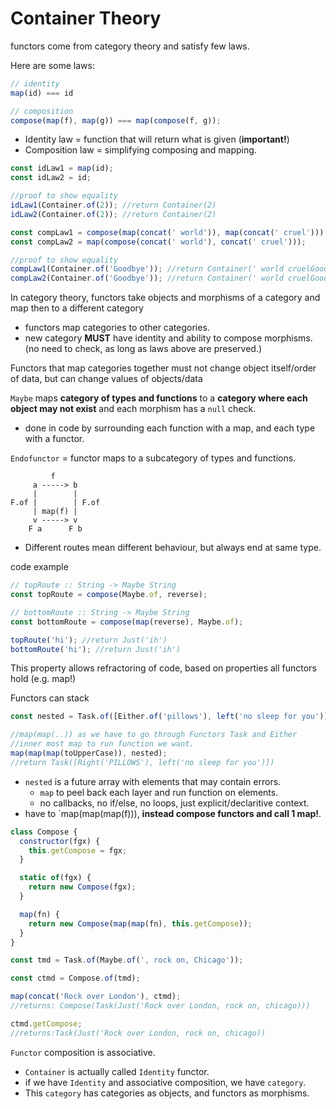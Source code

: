 # Container Theory

functors come from category theory and satisfy few laws.

Here are some laws:

```js
// identity
map(id) === id

// composition
compose(map(f), map(g)) === map(compose(f, g));
```

- Identity law = function that will return what is given (**important!**)
- Composition law = simplifying composing and mapping.

```js
const idLaw1 = map(id);
const idLaw2 = id;

//proof to show equality
idLaw1(Container.of(2)); //return Container(2)
idLaw2(Container.of(2)); //return Container(2)

const compLaw1 = compose(map(concat(' world')), map(concat(' cruel')));
const compLaw2 = map(compose(concat(' world'), concat(' cruel')));

//proof to show equality
compLaw1(Container.of('Goodbye')); //return Container(' world cruelGoodbye')
compLaw2(Container.of('Goodbye')); //return Container(' world cruelGoodbye')
```

In category theory, functors take objects and morphisms of a category and map then to a different category
  - functors map categories to other categories.
  - new category **MUST** have identity and ability to compose morphisms. (no need to check, as long as laws above are preserved.)

Functors that map categories together must not change object itself/order of data, but can change values of objects/data

`Maybe` maps **category of types and functions** to a **category where each object may not exist** and each morphism has a `null` check.
  - done in code by surrounding each function with a map, and each type with a functor.

`Endofunctor` = functor maps to a subcategory of types and functions.

```
         f
     a -----> b
     |        |
F.of |        | F.of
     | map(f) | 
     v -----> v
    F a      F b
```
- Different routes mean different behaviour, but always end at same type.

code example

```js
// topRoute :: String -> Maybe String
const topRoute = compose(Maybe.of, reverse);

// bottomRoute :: String -> Maybe String
const bottomRoute = compose(map(reverse), Maybe.of);

topRoute('hi'); //return Just('ih')
bottomRoute('hi'); //return Just('ih')
```

This property allows refractoring of code, based on properties all functors hold (e.g. map!)

Functors can stack
```js
const nested = Task.of([Either.of('pillows'), left('no sleep for you')]);

//map(map(..)) as we have to go through Functors Task and Either
//inner most map to run function we want.
map(map(map(toUpperCase)), nested);
//return Task([Right('PILLOWS'), left('no sleep for you')])
```
- `nested` is a future array with elements that may contain errors.
  - `map` to peel back each layer and run function on elements.
  - no callbacks, no if/else, no loops, just explicit/declaritive context.
- have to `map(map(map(f))), **instead compose functors and call 1 map!**.

```js
class Compose {
  constructor(fgx) {
    this.getCompose = fgx;
  }

  static of(fgx) {
    return new Compose(fgx);
  }

  map(fn) {
    return new Compose(map(map(fn), this.getCompose));
  }
}

const tmd = Task.of(Maybe.of(', rock on, Chicago'));

const ctmd = Compose.of(tmd);

map(concat('Rock over London'), ctmd);
//returns: Compose(Task(Just('Rock over London, rock on, chicago)))

ctmd.getCompose;
//returns:Task(Just('Rock over London, rock on, chicago))
```

`Functor` composition is associative.
- `Container` is actually called `Identity` functor.
- if we have `Identity` and associative composition, we have `category`.
- This `category` has categories as objects, and functors as morphisms.